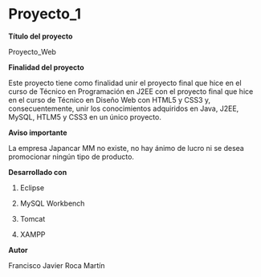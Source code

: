 # Proyecto_1

**Título del proyecto**

Proyecto_Web

**Finalidad del proyecto**

Este proyecto tiene como finalidad unir el proyecto final que hice en el curso de Técnico en Programación en J2EE con el proyecto final que hice en el curso de Técnico en Diseño Web con HTML5 y CSS3 y, consecuentemente, unir los conocimientos adquiridos en Java, J2EE, MySQL, HTLM5 y CSS3 en un único proyecto.

**Aviso importante**

La empresa Japancar MM no existe, no hay ánimo de lucro ni se desea promocionar ningún tipo de producto.
 
**Desarrollado con**

1. Eclipse

2. MySQL Workbench

3. Tomcat

4. XAMPP

**Autor**

Francisco Javier Roca Martín

